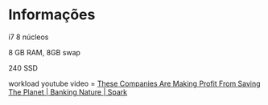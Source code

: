 # Informações

i7 8 núcleos

8 GB RAM, 8GB swap

240 SSD

workload youtube video = [These Companies Are Making Profit From Saving The Planet | Banking Nature | Spark](https://www.youtube.com/watch?v=y1EdZeRHgbM)
